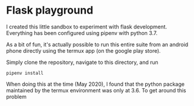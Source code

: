 # Flask playground

I created this little sandbox to experiment with flask development.
Everything has been configured using pipenv with python 3.7.

As a bit of fun, it's actually possible to run this entire suite from an android phone directly using the termux app (on the google play store).

Simply clone the repository, navigate to this directory, and run

```
pipenv install
```

When doing this at the time (May 2020), I found that the python package maintained by the termux environment was only at 3.6.
To get around this problem
